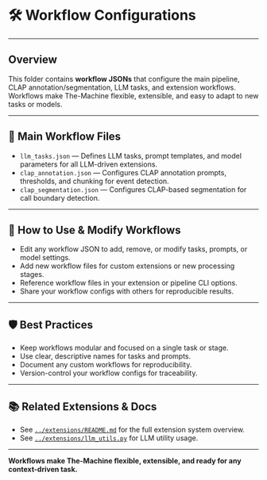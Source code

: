 # 🛠️ Workflow Configurations

---

## Overview

This folder contains **workflow JSONs** that configure the main pipeline, CLAP annotation/segmentation, LLM tasks, and extension workflows. Workflows make The-Machine flexible, extensible, and easy to adapt to new tasks or models.

---

## 📂 Main Workflow Files

- `llm_tasks.json` — Defines LLM tasks, prompt templates, and model parameters for all LLM-driven extensions.
- `clap_annotation.json` — Configures CLAP annotation prompts, thresholds, and chunking for event detection.
- `clap_segmentation.json` — Configures CLAP-based segmentation for call boundary detection.

---

## 🚀 How to Use & Modify Workflows

- Edit any workflow JSON to add, remove, or modify tasks, prompts, or model settings.
- Add new workflow files for custom extensions or new processing stages.
- Reference workflow files in your extension or pipeline CLI options.
- Share your workflow configs with others for reproducible results.

---

## 🛡️ Best Practices

- Keep workflows modular and focused on a single task or stage.
- Use clear, descriptive names for tasks and prompts.
- Document any custom workflows for reproducibility.
- Version-control your workflow configs for traceability.

---

## 📚 Related Extensions & Docs

- See [`../extensions/README.md`](../extensions/README.md) for the full extension system overview.
- See [`../extensions/llm_utils.py`](../extensions/llm_utils.py) for LLM utility usage.

---

**Workflows make The-Machine flexible, extensible, and ready for any context-driven task.** 